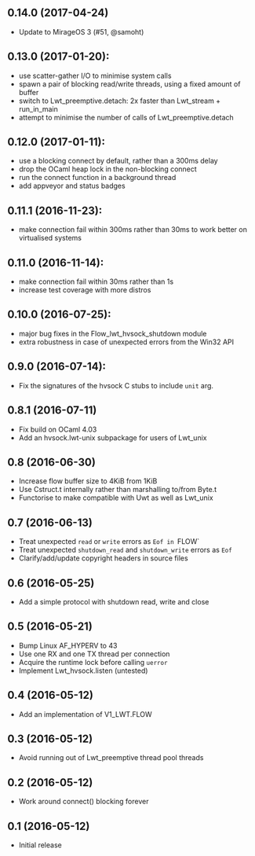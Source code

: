 ## 0.14.0 (2017-04-24)

- Update to MirageOS 3 (#51, @samoht)

## 0.13.0 (2017-01-20):
- use scatter-gather I/O to minimise system calls
- spawn a pair of blocking read/write threads, using a fixed amount
  of buffer
- switch to Lwt_preemptive.detach: 2x faster than Lwt_stream + run_in_main
- attempt to minimise the number of calls of Lwt_preemptive.detach

## 0.12.0 (2017-01-11):
- use a blocking connect by default, rather than a 300ms delay
- drop the OCaml heap lock in the non-blocking connect
- run the connect function in a background thread
- add appveyor and status badges

## 0.11.1 (2016-11-23):
- make connection fail within 300ms rather than 30ms to work better
  on virtualised systems

## 0.11.0 (2016-11-14):
- make connection fail within 30ms rather than 1s
- increase test coverage with more distros

## 0.10.0 (2016-07-25):
- major bug fixes in the Flow_lwt_hvsock_shutdown module
- extra robustness in case of unexpected errors from the Win32 API

## 0.9.0 (2016-07-14):
- Fix the signatures of the hvsock C stubs to include `unit` arg.

## 0.8.1 (2016-07-11)
- Fix build on OCaml 4.03
- Add an hvsock.lwt-unix subpackage for users of Lwt_unix

## 0.8 (2016-06-30)
- Increase flow buffer size to 4KiB from 1KiB
- Use Cstruct.t internally rather than marshalling to/from Byte.t
- Functorise to make compatible with Uwt as well as Lwt_unix

## 0.7 (2016-06-13)
- Treat unexpected `read` or `write` errors as `Eof in `FLOW`
- Treat unexpected `shutdown_read` and `shutdown_write` errors as `Eof`
- Clarify/add/update copyright headers in source files

## 0.6 (2016-05-25)
- Add a simple protocol with shutdown read, write and close

## 0.5 (2016-05-21)
- Bump Linux AF_HYPERV to 43
- Use one RX and one TX thread per connection
- Acquire the runtime lock before calling `uerror`
- Implement Lwt_hvsock.listen (untested)

## 0.4 (2016-05-12)
- Add an implementation of V1_LWT.FLOW

## 0.3 (2016-05-12)
- Avoid running out of Lwt_preemptive thread pool threads

## 0.2 (2016-05-12)
- Work around connect() blocking forever

## 0.1 (2016-05-12)
- Initial release
